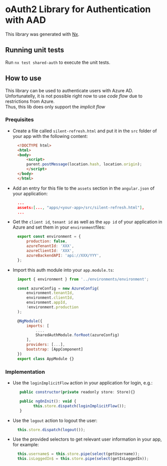 # oAuth2 Library for Authentication with AAD

This library was generated with [Nx](https://nx.dev).

## Running unit tests

Run `nx test shared-auth` to execute the unit tests.

## How to use

This library can be used to authenticate users with Azure AD. Unfortunatelly, it is not possible right now to use _code flow_ due to restrictions from Azure.  
Thus, this lib does only support the _implicit flow_


### Prequisites

- Create a file called `silent-refresh.html` and put it in the `src` folder of your app with the following content:
  ```html
    <!DOCTYPE html>
    <html>
    <body>
        <script>
        parent.postMessage(location.hash, location.origin);
        </script>
    </body>
    </html>
  ```
- Add an entry for this file to the `assets` section in the `angular.json` of your application:
  ```json
    ...
    assets:[..., "apps/<your-app>/src/silent-refresh.html"],
    ...
  ```
- Get the `client id`, `tenant id` as well as the `app id` of your application in Azure and set them in your `environment`files:
  ```js
    export const environment = {
        production: false,
        azureTenantId: 'XXX',
        azureClientId: 'XXX',
        azureBackendAPI: 'api://XXX/YYY',
    };

  ```
- Import this auth module into your `app.module.ts`:
  ```js
    import { environment } from '../environments/environment';

    const azureConfig = new AzureConfig(
        environment.tenantId,
        environment.clientId,
        environment.appId,
        !environment.production
    );

    @NgModule({
        imports: [
            ....
            SharedAuthModule.forRoot(azureConfig)
        ],
        providers: [...],
        bootstrap: [AppComponent]
    })
    export class AppModule {}
  ```

### Implementation

* Use the `loginImplicitFlow` action in your application for login, e.g.:
   ```js
      public constructor(private readonly store: Store){}

      public ngOnInit(): void {
            this.store.dispatch(loginImplicitFlow());
      }
   ```
* Use the `logout` action to logout the user:
    ```js
      this.store.dispatch(logout());
    ```
* Use the provided selectors to get relevant user information in your app, for example:
    ```js
      this.username$ = this.store.pipe(select(getUsername));
      this.isLoggedIn$ = this.store.pipe(select(getIsLoggedIn));
    ```
